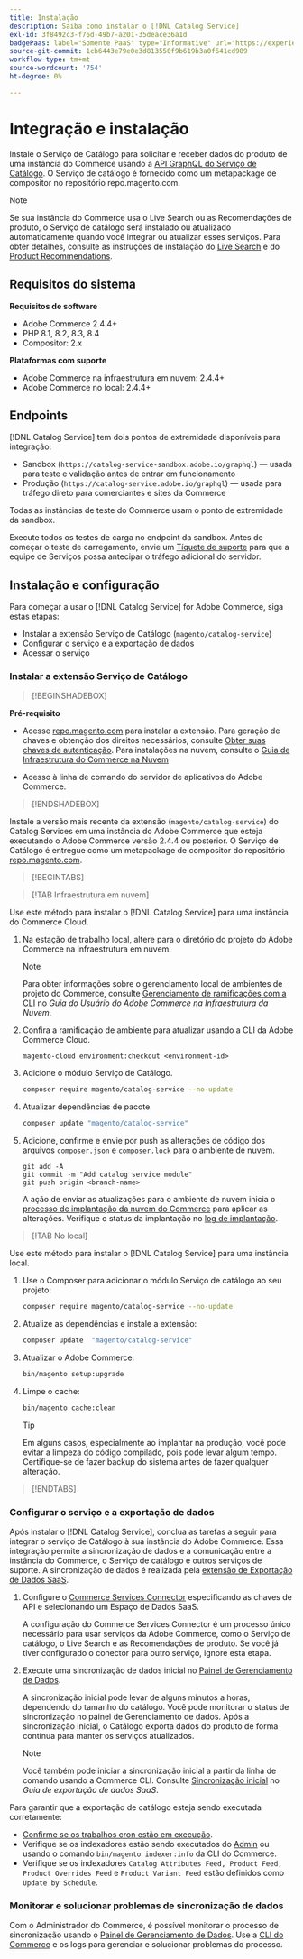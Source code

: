 ```yaml
---
title: Instalação
description: Saiba como instalar o [!DNL Catalog Service]
exl-id: 3f8492c3-f76d-49b7-a201-35deace36a1d
badgePaas: label="Somente PaaS" type="Informative" url="https://experienceleague.adobe.com/pt-br/docs/commerce/user-guides/product-solutions" tooltip="Aplica-se somente a projetos do Adobe Commerce na nuvem (infraestrutura do PaaS gerenciada pela Adobe) e a projetos locais."
source-git-commit: 1cb6443e79e0e3d813550f9b619b3a0f641cd989
workflow-type: tm+mt
source-wordcount: '754'
ht-degree: 0%

---
```


# Integração e instalação

Instale o Serviço de Catálogo para solicitar e receber dados do produto de uma instância do Commerce usando a [API GraphQL do Serviço de Catálogo](https://developer.adobe.com/commerce/webapi/graphql/schema/catalog-service/). O Serviço de catálogo é fornecido como um metapackage de compositor no repositório repo.magento.com.

>[!NOTE]
>
>Se sua instância do Commerce usa o Live Search ou as Recomendações de produto, o Serviço de catálogo será instalado ou atualizado automaticamente quando você integrar ou atualizar esses serviços. Para obter detalhes, consulte as instruções de instalação do [Live Search](https://experienceleague.adobe.com/pt-br/docs/commerce/live-search/install) e do [Product Recommendations](https://experienceleague.adobe.com/pt-br/docs/commerce/product-recommendations/getting-started/install-configure).


## Requisitos do sistema

**Requisitos de software**

- Adobe Commerce 2.4.4+
- PHP 8.1, 8.2, 8.3, 8.4
- Compositor: 2.x

**Plataformas com suporte**

- Adobe Commerce na infraestrutura em nuvem: 2.4.4+
- Adobe Commerce no local: 2.4.4+

## Endpoints

[!DNL Catalog Service] tem dois pontos de extremidade disponíveis para integração:

- Sandbox (`https://catalog-service-sandbox.adobe.io/graphql`) — usada para teste e validação antes de entrar em funcionamento
- Produção (`https://catalog-service.adobe.io/graphql`) — usada para tráfego direto para comerciantes e sites da Commerce

Todas as instâncias de teste do Commerce usam o ponto de extremidade da sandbox.

Execute todos os testes de carga no endpoint da sandbox. Antes de começar o teste de carregamento, envie um [Tíquete de suporte](https://experienceleague.adobe.com/docs/commerce-knowledge-base/kb/help-center-guide/magento-help-center-user-guide.html?lang=pt-BR#submit-ticket) para que a equipe de Serviços possa antecipar o tráfego adicional do servidor.

## Instalação e configuração

Para começar a usar o [!DNL Catalog Service] for Adobe Commerce, siga estas etapas:

- Instalar a extensão Serviço de Catálogo (`magento/catalog-service`)
- Configurar o serviço e a exportação de dados
- Acessar o serviço

### Instalar a extensão Serviço de Catálogo

>[!BEGINSHADEBOX]

**Pré-requisito**

- Acesse [repo.magento.com](https://repo.magento.com) para instalar a extensão. Para geração de chaves e obtenção dos direitos necessários, consulte [Obter suas chaves de autenticação](https://experienceleague.adobe.com/pt-br/docs/commerce-operations/installation-guide/prerequisites/authentication-keys). Para instalações na nuvem, consulte o [Guia de Infraestrutura do Commerce na Nuvem](https://experienceleague.adobe.com/pt-br/docs/commerce-cloud-service/user-guide/develop/authentication-keys)

- Acesso à linha de comando do servidor de aplicativos do Adobe Commerce.

>[!ENDSHADEBOX]

Instale a versão mais recente da extensão (`magento/catalog-service`) do Catalog Services em uma instância do Adobe Commerce que esteja executando o Adobe Commerce versão 2.4.4 ou posterior. O Serviço de Catálogo é entregue como um metapackage de compositor do repositório [repo.magento.com](https://repo.magento.com).

>[!BEGINTABS]

>[!TAB Infraestrutura em nuvem]

Use este método para instalar o [!DNL Catalog Service] para uma instância do Commerce Cloud.

1. Na estação de trabalho local, altere para o diretório do projeto do Adobe Commerce na infraestrutura em nuvem.

   >[!NOTE]
   >
   >Para obter informações sobre o gerenciamento local de ambientes de projeto do Commerce, consulte [Gerenciamento de ramificações com a CLI](https://experienceleague.adobe.com/pt-br/docs/commerce-cloud-service/user-guide/develop/cli-branches) no _Guia do Usuário do Adobe Commerce na Infraestrutura da Nuvem_.

1. Confira a ramificação de ambiente para atualizar usando a CLI da Adobe Commerce Cloud.

   ```shell
   magento-cloud environment:checkout <environment-id>
   ```

1. Adicione o módulo Serviço de Catálogo.

   ```bash
   composer require magento/catalog-service --no-update
   ```

1. Atualizar dependências de pacote.

   ```bash
   composer update "magento/catalog-service"
   ```

1. Adicione, confirme e envie por push as alterações de código dos arquivos `composer.json` e `composer.lock` para o ambiente de nuvem.

   ```shell
   git add -A
   git commit -m "Add catalog service module"
   git push origin <branch-name>
   ```

   A ação de enviar as atualizações para o ambiente de nuvem inicia o [processo de implantação da nuvem do Commerce](https://experienceleague.adobe.com/pt-br/docs/commerce-cloud-service/user-guide/develop/deploy/process) para aplicar as alterações. Verifique o status da implantação no [log de implantação](https://experienceleague.adobe.com/pt-br/docs/commerce-cloud-service/user-guide/develop/test/log-locations#deploy-log).

>[!TAB No local]

Use este método para instalar o [!DNL Catalog Service] para uma instância local.

1. Use o Composer para adicionar o módulo Serviço de catálogo ao seu projeto:

   ```bash
   composer require magento/catalog-service --no-update
   ```

1. Atualize as dependências e instale a extensão:

   ```bash
   composer update  "magento/catalog-service"
   ```

1. Atualizar o Adobe Commerce:

   ```bash
   bin/magento setup:upgrade
   ```

1. Limpe o cache:

   ```bash
   bin/magento cache:clean
   ```

   >[!TIP]
   >
   >Em alguns casos, especialmente ao implantar na produção, você pode evitar a limpeza do código compilado, pois pode levar algum tempo. Certifique-se de fazer backup do sistema antes de fazer qualquer alteração.

>[!ENDTABS]

### Configurar o serviço e a exportação de dados

Após instalar o [!DNL Catalog Service], conclua as tarefas a seguir para integrar o serviço de Catálogo à sua instância do Adobe Commerce. Essa integração permite a sincronização de dados e a comunicação entre a instância do Commerce, o Serviço de catálogo e outros serviços de suporte. A sincronização de dados é realizada pela [extensão de Exportação de Dados SaaS](../data-export/overview.md).

1. Configure o [Commerce Services Connector](https://experienceleague.adobe.com/pt-br/docs/commerce/user-guides/integration-services/saas) especificando as chaves de API e selecionando um Espaço de Dados SaaS.

   A configuração do Commerce Services Connector é um processo único necessário para usar serviços da Adobe Commerce, como o Serviço de catálogo, o Live Search e as Recomendações de produto. Se você já tiver configurado o conector para outro serviço, ignore esta etapa.

1. Execute uma sincronização de dados inicial no [Painel de Gerenciamento de Dados](https://experienceleague.adobe.com/pt-br/docs/commerce-admin/systems/data-transfer/data-dashboard).

   A sincronização inicial pode levar de alguns minutos a horas, dependendo do tamanho do catálogo. Você pode monitorar o status de sincronização no painel de Gerenciamento de dados. Após a sincronização inicial, o Catálogo exporta dados do produto de forma contínua para manter os serviços atualizados.

   >[!NOTE]
   >
   >Você também pode iniciar a sincronização inicial a partir da linha de comando usando a Commerce CLI. Consulte [Sincronização inicial](../data-export/data-export-cli-commands.md#initial-sync) no _Guia de exportação de dados SaaS_.

Para garantir que a exportação de catálogo esteja sendo executada corretamente:

- [Confirme se os trabalhos cron estão em execução](https://experienceleague.adobe.com/pt-br/docs/commerce-knowledge-base/kb/troubleshooting/miscellaneous/cron-readiness-check-issues).
- Verifique se os indexadores estão sendo executados do [Admin](https://experienceleague.adobe.com/pt-br/docs/commerce-admin/systems/tools/index-management) ou usando o comando `bin/magento indexer:info` da CLI do Commerce.
- Verifique se os indexadores `Catalog Attributes Feed, Product Feed, Product Overrides Feed` e `Product Variant Feed` estão definidos como `Update by Schedule`.

### Monitorar e solucionar problemas de sincronização de dados

Com o Administrador do Commerce, é possível monitorar o processo de sincronização usando o [Painel de Gerenciamento de Dados](https://experienceleague.adobe.com/pt-br/docs/commerce-admin/systems/data-transfer/data-dashboard). Use a [CLI do Commerce](../data-export/data-export-cli-commands.md#troubleshooting) e os logs para gerenciar e solucionar problemas do processo.
